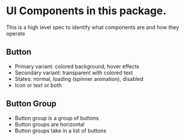 # UI Components in this package.

This is a high level spec to identify what components are and how they operate

## Button

-   Primary variant: colored background, hover effects
-   Secondary variant: transparent with colored text
-   States: normal, loading (spinner animation), disabled
-   Icon or text or both

## Button Group

-   Button group is a group of buttons
-   Button groups are horizontal
-   Button groups take in a list of buttons
